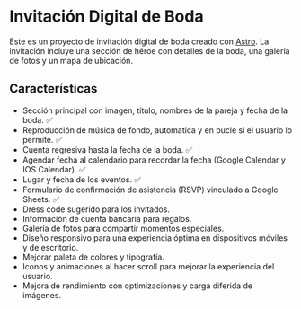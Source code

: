 # Invitación Digital de Boda

Este es un proyecto de invitación digital de boda creado con [Astro](https://astro.build/). La invitación incluye una sección de héroe con detalles de la boda, una galería de fotos y un mapa de ubicación.

## Características

- Sección principal con imagen, título, nombres de la pareja y fecha de la boda. ✅
- Reproducción de música de fondo, automatica y en bucle si el usuario lo permite. ✅
- Cuenta regresiva hasta la fecha de la boda. ✅
- Agendar fecha al calendario para recordar la fecha (Google Calendar y IOS Calendar). ✅
- Lugar y fecha de los eventos. ✅
- Formulario de confirmación de asistencia (RSVP) vinculado a Google Sheets. ✅
- Dress code sugerido para los invitados.
- Información de cuenta bancaria para regalos.
- Galería de fotos para compartir momentos especiales.
- Diseño responsivo para una experiencia óptima en dispositivos móviles y de escritorio.
- Mejorar paleta de colores y tipografía.
- Iconos y animaciones al hacer scroll para mejorar la experiencia del usuario.
- Mejora de rendimiento con optimizaciones y carga diferida de imágenes.

